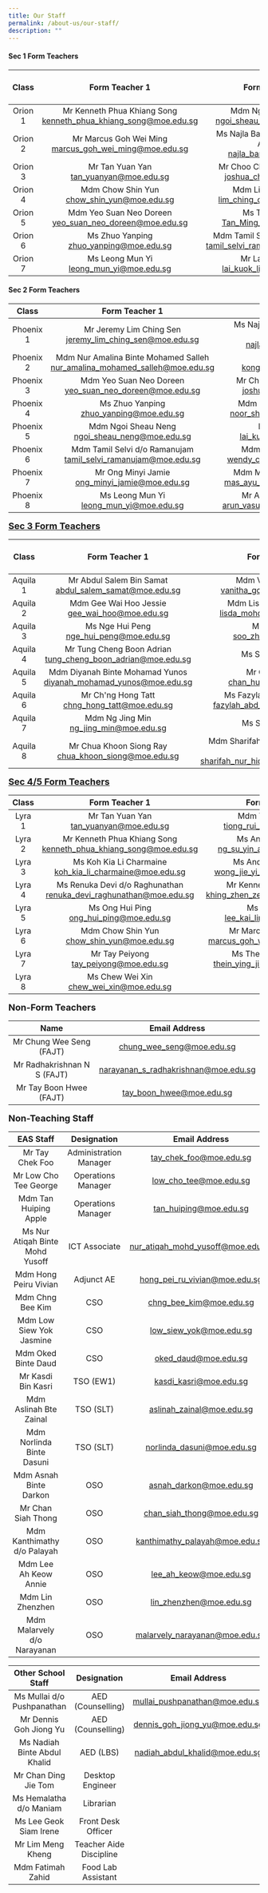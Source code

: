 ```yaml
---
title: Our Staff
permalink: /about-us/our-staff/
description: ""
---
```

#### Sec 1 Form Teachers

| Class | Form Teacher 1 | Form Teacher 2 | Form Teacher 3 |
|:---:|:---:|:---:|:---:|
| Orion 1 | Mr Kenneth Phua Khiang Song<br>[kenneth_phua_khiang_song@moe.edu.sg](mailto:kenneth_phua_khiang_song@moe.edu.sg) | Mdm Ngoi Sheau Neng<br>[ngoi_sheau_neng@moe.edu.sg](mailto:ngoi_sheau_neng@moe.edu.sg) |  |
| Orion 2 |Mr Marcus Goh Wei Ming<br>[marcus_goh_wei_ming@moe.edu.sg](mailto:marcus_goh_wei_ming@moe.edu.sg) | Ms Najla Banu Bte Feroz Akbar Abdullah<br>[najla_banu@moe.edu.sg](mailto:najla_banu@moe.edu.sg) |  |
| Orion 3 | 	Mr Tan Yuan Yan<br>[tan_yuanyan@moe.edu.sg](mailto:tan_yuanyan@moe.edu.sg) | Mr Choo Chee Chong Joshua<br>[joshua_choo@moe.edu.sg](mailto:joshua_choo@moe.edu.sg)|  |
|  Orion 4 | Mdm Chow Shin Yun<br>[chow_shin_yun@moe.edu.sg](mailto:chow_shin_yun@moe.edu.sg) | Mdm Lim Ching Ching<br>[lim\_ching\_ching@moe.edu.sg](mailto:lim_ching_ching@moe.edu.sg) |  |
|  Orion 5 | Mdm Yeo Suan Neo Doreen<br>[yeo\_suan\_neo\_doreen@moe.edu.sg](mailto:yeo_suan_neo_doreen@moe.edu.sg) | Ms Tan Ming Hui  <br>[Tan\_Ming\_Hui@moe.edu.sg](mailto:Tan_Ming_Hui@moe.edu.sg) |  |
|  Orion 6 | Ms Zhuo Yanping<br>[zhuo\_yanping@moe.edu.sg](mailto:zhuo_yanping@moe.edu.sg) | Mdm Tamil Selvi d/o Ramanujam  <br>[tamil\_selvi\_ramanujam@moe.edu.sg](mailto:tamil_selvi_ramanujam@moe.edu.sg)|  |
| Orion 7 | Ms Leong Mun Yi<br>[leong\_mun\_yi@moe.edu.sg](mailto:leong_mun_yi@moe.edu.sg) | Mr Lai Kuok Liang  <br>[lai\_kuok\_liang@moe.edu.sg](mailto:lai_kuok_liang@moe.edu.sg)

#### Sec 2 Form Teachers

| Class | Form Teacher 1 | Form Teacher 2 | Form Teacher 3 |
|:---:|:---:|:---:|:---:|
| Phoenix 1 | Mr Jeremy Lim Ching Sen<br>jeremy_lim_ching_sen@moe.edu.sg | Ms Najla Banu Bte Feroz Akbar Abdullah<br>najla_banu@moe.edu.sg |  |
| Phoenix 2 | Mdm Nur Amalina Binte Mohamed Salleh<br>nur_amalina_mohamed_salleh@moe.edu.sg | Ms Kong Tze Xin <br>kong_tze_xin@moe.edu.sg |  |
|  Phoenix 3 | Mdm Yeo Suan Neo Doreen<br>yeo_suan_neo_doreen@moe.edu.sg | Mr Choo Chee Chong Joshua<br>joshua_choo@moe.edu.sg  |  |
| Phoenix 4 |  Ms Zhuo Yanping<br>zhuo_yanping@moe.edu.sg  | Mdm Noor Shida Bte Hassan<br>noor_shida_hassan@moe.edu.sg |  |
|  Phoenix 5 | Mdm Ngoi Sheau Neng<br>ngoi_sheau_neng@moe.edu.sg | Mr Lai Kuok Liang<br>lai_kuok_liang@moe.edu.sg |  |
|  Phoenix 6 | Mdm Tamil Selvi d/o Ramanujam<br>tamil_selvi_ramanujam@moe.edu.sg | Mdm Wendy Chen Jin Jing<br>wendy_chen_jin_jing@moe.edu.sg  |  |
| Phoenix 7 | Mr Ong Minyi Jamie <br>ong_minyi_jamie@moe.edu.sg | Mdm Mas Ayu Bte Abdul Malek<br>mas_ayu_abdul_malek@moe.edu.sg | Mdm Lim Ching Ching <br>lim_ching_ching@moe.edu.sg   |
|  Phoenix 8 | Ms Leong Mun Yi<br>leong_mun_yi@moe.edu.sg   |  Mr Arun Vasudev Krishnan <br>arun_vasudev_krishnan@moe.edu.sg  |   |

<b style="background-color: initial;"><u><font size="4">Sec 3 Form Teachers</font></u></b>

| Class | Form Teacher 1 | Form Teacher 2 | Form Teacher 3 |
|:---:|:---:|:---:|:---:|
| Aquila 1 | Mr Abdul Salem Bin Samat<br>abdul_salem_samat@moe.edu.sg | Mdm Vanitha Govallau<br>vanitha_govallau@moe.edu.sg |  |
| Aquila 2 | Mdm Gee Wai Hoo Jessie<br>gee_wai_hoo@moe.edu.sg | Mdm Lisda Bte Mohd Amin<br>lisda_mohd_amin@moe.edu.sg |  <br> |
| Aquila 3 | Ms Nge Hui Peng<br>nge_hui_peng@moe.edu.sg | Ms Soo Zhi Yi<br>soo_zhi_yi@moe.edu.sg |  |
| Aquila 4 | Mr Tung Cheng Boon Adrian<br>tung_cheng_boon_adrian@moe.edu.sg | Ms Syazana Rashid  |  |
| Aquila 5 | Mdm Diyanah Binte Mohamad Yunos<br>diyanah_mohamad_yunos@moe.edu.sg | Mr Chan Hua Zhi<br>chan_huazhi@moe.edu.sg |  |
| Aquila 6 |  Mr Ch'ng Hong Tatt<br>chng_hong_tatt@moe.edu.sg  | Ms Fazylah Bte Abd Rahman <br>fazylah_abd_rahman@moe.edu.sg |  |
| Aquila 7   | Mdm Ng Jing Min<br>ng_jing_min@moe.edu.sg | Ms Sharifah Zulkifli |  |
|  Aquila 8  | Mr Chua Khoon Siong Ray<br>chua_khoon_siong@moe.edu.sg  |  Mdm Sharifah Nur Hidayah Bte Omar Albar  <br>sharifah_nur_hidayah_omar@moe.edu.sg |   |


<b style="background-color: initial;"><u><font size="4">Sec 4/5 Form Teachers</font></u></b>

| Class | Form Teacher 1  | Form Teacher 2 | Form Teacher 3 |
|:---:|:---:|:---:|:---:|
| Lyra 1 | Mr Tan Yuan Yan<br>tan_yuanyan@moe.edu.sg | Mdm Tiong Rui Shan<br>tiong_rui_shan@moe.edu.sg |  |
| Lyra 2 | Mr Kenneth Phua Khiang Song<br>kenneth_phua_khiang_song@moe.edu.sg | Ms Andrea Ng Su Yin<br>ng_su_yin_andrea@moe.edu.sg |  |
| Lyra 3 | Ms Koh Kia Li Charmaine<br>koh_kia_li_charmaine@moe.edu.sg | Ms Andrea Wong Jie Yi<br>wong_jie_yi_andrea@moe.edu.sg |   |
| Lyra 4 | Ms Renuka Devi d/o Raghunathan <br>renuka_devi_raghunathan@moe.edu.sg | Mr Kenneth Khing Zhen Ze<br>khing_zhen_ze_kenneth@moe.edu.sg | Mdm Ong Lay Khim<br>ong_lay_khim_a@moe.edu.sg |
| Lyra 5 | Ms Ong Hui Ping <br>ong_hui_ping@moe.edu.sg | Ms Lee Kai Ling<br>lee_kai_ling_b@moe.edu.sg |  |
| Lyra 6 | Mdm Chow Shin Yun<br>chow_shin_yun@moe.edu.sg | Mr Marcus Goh Wei Ming <br>marcus_goh_wei_ming@moe.edu.sg |  |
| Lyra 7 | Mr Tay Peiyong <br>tay_peiyong@moe.edu.sg | Ms Thein Ying Jie Elena<br>thein_ying_jie_elena@moe.edu.sg |   |
|  Lyra 8 | Ms Chew Wei Xin<br>chew_wei_xin@moe.edu.sg |   |   |

<b style="background-color: initial;"><font size="4">Non-Form Teachers</font></b>

| Name | Email Address |
|:---:|:---:|
| Mr Chung Wee Seng (FAJT) | chung_wee_seng@moe.edu.sg |
| Mr Radhakrishnan N S (FAJT)  | narayanan_s_radhakrishnan@moe.edu.sg |
| Mr Tay Boon Hwee (FAJT)  | tay_boon_hwee@moe.edu.sg |

<b style="background-color: initial;"><font size="4">Non-Teaching Staff</font></b>

| EAS Staff | Designation | Email Address |
|:---:|:---:|:---:|
| Mr Tay Chek Foo | Administration Manager | tay_chek_foo@moe.edu.sg |
| Mr Low Cho Tee George | Operations Manager | low_cho_tee@moe.edu.sg |
|  Mdm Tan Huiping Apple | Operations Manager  | tan_huiping@moe.edu.sg  |
|  Ms Nur Atiqah Binte Mohd Yusoff | ICT Associate  | nur_atiqah_mohd_yusoff@moe.edu.sg |
|  Mdm Hong Peiru Vivian | Adjunct AE   | hong_pei_ru_vivian@moe.edu.sg |
|  Mdm Chng Bee Kim | CSO  | chng_bee_kim@moe.edu.sg |
|  Mdm Low Siew Yok Jasmine | CSO  | low_siew_yok@moe.edu.sg |
|  Mdm Oked Binte Daud | CSO  | oked_daud@moe.edu.sg |
|  Mr Kasdi Bin Kasri | TSO (EW1) | kasdi_kasri@moe.edu.sg |
| Mdm Aslinah Bte Zainal  |  TSO (SLT) |  aslinah_zainal@moe.edu.sg |
|  Mdm Norlinda Binte Dasuni | TSO (SLT) | norlinda_dasuni@moe.edu.sg |
|  Mdm Asnah Binte Darkon | OSO  | asnah_darkon@moe.edu.sg |
|  Mr Chan Siah Thong | OSO  | chan_siah_thong@moe.edu.sg |
| Mdm Kanthimathy d/o Palayah  | OSO  | kanthimathy_palayah@moe.edu.sg |
|  Mdm Lee Ah Keow Annie | OSO  | lee_ah_keow@moe.edu.sg |
| Mdm Lin Zhenzhen  | OSO  | lin_zhenzhen@moe.edu.sg |
|  Mdm Malarvely d/o Narayanan | OSO  | malarvely_narayanan@moe.edu.sg |

| Other School Staff | Designation | Email Address |
|:---:|:---:|:---:|
| Ms Mullai d/o Pushpanathan | AED (Counselling) | mullai_pushpanathan@moe.edu.sg |
|  Mr Dennis Goh Jiong Yu |  AED (Counselling) | dennis_goh_jiong_yu@moe.edu.sg  |
|  Ms Nadiah Binte Abdul Khalid | AED (LBS) | nadiah_abdul_khalid@moe.edu.sg |
| Mr Chan Ding Jie Tom  | Desktop Engineer   |  |
|  Ms Hemalatha d/o Maniam |  Librarian |   |
| Ms Lee Geok Siam Irene  | Front Desk Officer  |  |
| Mr Lim Meng Kheng  | Teacher Aide Discipline  |  |
| Mdm Fatimah Zahid | Food Lab Assistant |  |